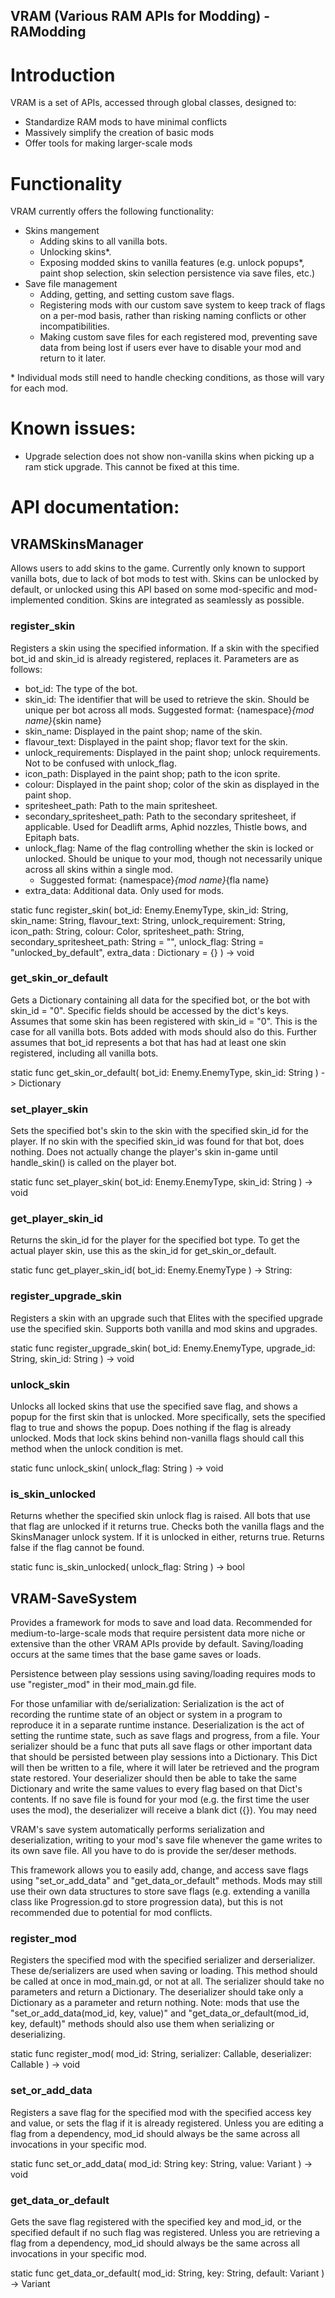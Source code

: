 ## VRAM (Various RAM APIs for Modding) - RAModding
# Introduction
VRAM is a set of APIs, accessed through global classes, designed to:
* Standardize RAM mods to have minimal conflicts
* Massively simplify the creation of basic mods
* Offer tools for making larger-scale mods

# Functionality
VRAM currently offers the following functionality:
* Skins mangement
    * Adding skins to all vanilla bots.
    * Unlocking skins*.
    * Exposing modded skins to vanilla features (e.g. unlock popups*, paint shop selection, skin selection persistence via save files, etc.)
* Save file management
    * Adding, getting, and setting custom save flags.
    * Registering mods with our custom save system to keep track of flags on a per-mod basis, rather than risking naming conflicts or other incompatibilities.
    * Making custom save files for each registered mod, preventing save data from being lost if users ever have to disable your mod and return to it later.

\* Individual mods still need to handle checking conditions, as those will vary for each mod.

# Known issues:
* Upgrade selection does not show non-vanilla skins when picking up a ram stick upgrade. This cannot be fixed at this time.

# API documentation:

## VRAMSkinsManager
Allows users to add skins to the game. Currently only known to support vanilla bots, due to lack of bot mods to test with.
Skins can be unlocked by default, or unlocked using this API based on some mod-specific and mod-implemented condition.
Skins are integrated as seamlessly as possible.

### register_skin
Registers a skin using the specified information.
If a skin with the specified bot_id and skin_id is already registered, replaces it.
Parameters are as follows:
* bot_id:						The type of the bot.
* skin_id:						The identifier that will be used to retrieve the skin. Should be unique per bot across all mods. Suggested format: {namespace}_{mod name}_{skin name}
* skin_name:					Displayed in the paint shop; name of the skin.
* flavour_text:					Displayed in the paint shop; flavor text for the skin.
* unlock_requirements:			Displayed in the paint shop; unlock requirements. Not to be confused with unlock_flag.
* icon_path:					Displayed in the paint shop; path to the icon sprite.
* colour:						Displayed in the paint shop; color of the skin as displayed in the paint shop.
* spritesheet_path:				Path to the main spritesheet.
* secondary_spritesheet_path:	Path to the secondary spritesheet, if applicable. Used for Deadlift arms, Aphid nozzles, Thistle bows, and Epitaph bats.
* unlock_flag: 					Name of the flag controlling whether the skin is locked or unlocked. Should be unique to your mod, though not necessarily unique across all skins within a single mod.
    * Suggested format: {namespace}_{mod name}_{fla name}
* extra_data:					Additional data. Only used for mods.

static func register_skin(
	bot_id: Enemy.EnemyType,
	skin_id: String,
	skin_name: String,
	flavour_text: String,
	unlock_requirement: String,
	icon_path: String,
	colour: Color,
	spritesheet_path: String,
	secondary_spritesheet_path: String = "",
	unlock_flag: String = "unlocked_by_default",
	extra_data : Dictionary = {}
) -> void

### get_skin_or_default
Gets a Dictionary containing all data for the specified bot, or the bot with skin_id = "0". Specific fields should be accessed by the dict's keys.
Assumes that some skin has been registered with skin_id = "0". This is the case for all vanilla bots. Bots added with mods should also do this.
Further assumes that bot_id represents a bot that has had at least one skin registered, including all vanilla bots.

static func get_skin_or_default(
    bot_id: Enemy.EnemyType,
    skin_id: String
) -> Dictionary

### set_player_skin
Sets the specified bot's skin to the skin with the specified skin_id for the player.
If no skin with the specified skin_id was found for that bot, does nothing.
Does not actually change the player's skin in-game until handle_skin() is called on the player bot.

static func set_player_skin(
    bot_id: Enemy.EnemyType,
    skin_id: String
) -> void

### get_player_skin_id
Returns the skin_id for the player for the specified bot type.
To get the actual player skin, use this as the skin_id for get_skin_or_default.

static func get_player_skin_id(
    bot_id: Enemy.EnemyType
) -> String:

### register_upgrade_skin
Registers a skin with an upgrade such that Elites with the specified upgrade use the specified skin.
Supports both vanilla and mod skins and upgrades.

static func register_upgrade_skin(
    bot_id: Enemy.EnemyType,
    upgrade_id: String,
    skin_id: String
) -> void

### unlock_skin
Unlocks all locked skins that use the specified save flag, and shows a popup for the first skin that is unlocked.
More specifically, sets the specified flag to true and shows the popup.
Does nothing if the flag is already unlocked.
Mods that lock skins behind non-vanilla flags should call this method when the unlock condition is met.

static func unlock_skin(
    unlock_flag: String
) -> void

### is_skin_unlocked
Returns whether the specified skin unlock flag is raised. All bots that use that flag are unlocked if it returns true.
Checks both the vanilla flags and the SkinsManager unlock system. If it is unlocked in either, returns true.
Returns false if the flag cannot be found.

static func is_skin_unlocked(
    unlock_flag: String
) -> bool

## VRAM-SaveSystem

Provides a framework for mods to save and load data.
Recommended for medium-to-large-scale mods that require persistent data more niche or extensive than the other VRAM APIs provide by default.
Saving/loading occurs at the same times that the base game saves or loads.

Persistence between play sessions using saving/loading requires mods to use "register_mod" in their mod_main.gd file.

For those unfamiliar with de/serialization:
Serialization is the act of recording the runtime state of an object or system in a program to reproduce it in a separate runtime instance.
Deserialization is the act of setting the runtime state, such as save flags and progress, from a file.
Your serializer should be a func that puts all save flags or other important data that should be persisted between play sessions into a Dictionary.
This Dict will then be written to a file, where it will later be retrieved and the program state restored.
Your deserializer should then be able to take the same Dictionary and write the same values to every flag based on that Dict's contents.
If no save file is found for your mod (e.g. the first time the user uses the mod), the deserializer will receive a blank dict ({}).
You may need 

VRAM's save system automatically performs serialization and deserialization, writing to your mod's save file whenever the game writes to its own save file.
All you have to do is provide the ser/deser methods.

This framework allows you to easily add, change, and access save flags using "set_or_add_data" and "get_data_or_default" methods.
Mods may still use their own data structures to store save flags (e.g. extending a vanilla class like Progression.gd to store progression data), but this is not recommended due to potential for mod conflicts.

### register_mod
Registers the specified mod with the specified serializer and derserializer.
These de/serializers are used when saving or loading.
This method should be called at once in mod_main.gd, or not at all.
The serializer should take no parameters and return a Dictionary.
The deserializer should take only a Dictionary as a parameter and return nothing.
Note: mods that use the "set_or_add_data(mod_id, key, value)" and "get_data_or_default(mod_id, key, default)" methods should also use them when serializing or deserializing.

static func register_mod(
    mod_id: String,
    serializer: Callable,
    deserializer: Callable
) -> void

### set_or_add_data
Registers a save flag for the specified mod with the specified access key and value, or sets the flag if it is already registered.
Unless you are editing a flag from a dependency, mod_id should always be the same across all invocations in your specific mod.

static func set_or_add_data(
    mod_id: String
    key: String,
    value: Variant
) -> void

### get_data_or_default
Gets the save flag registered with the specified key and mod_id, or the specified default if no such flag was registered.
Unless you are retrieving a flag from a dependency, mod_id should always be the same across all invocations in your specific mod.

static func get_data_or_default(
    mod_id: String,
    key: String,
    default: Variant
) -> Variant